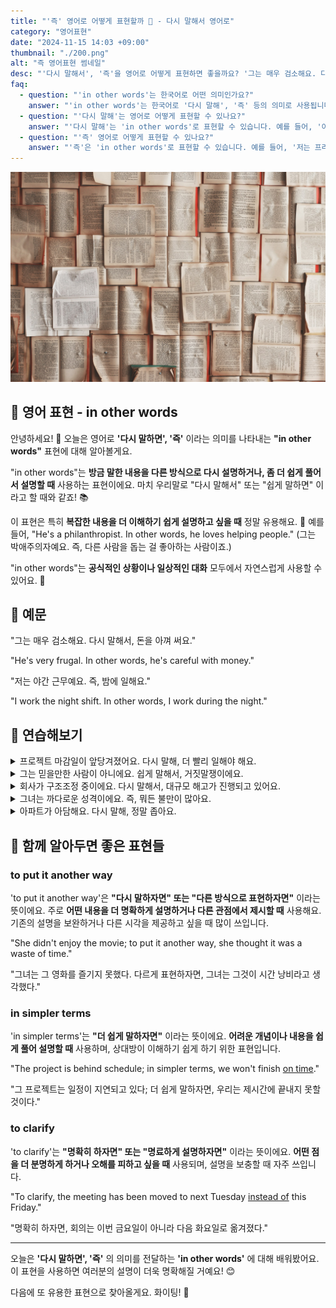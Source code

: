 ```yaml
---
title: "'즉' 영어로 어떻게 표현할까 📖 - 다시 말해서 영어로"
category: "영어표현"
date: "2024-11-15 14:03 +09:00"
thumbnail: "./200.png"
alt: "즉 영어표현 썸네일"
desc: "'다시 말해서', '즉'을 영어로 어떻게 표현하면 좋을까요? '그는 매우 검소해요. 다시 말해서, 돈을 아껴 써요.' , '저는 야간 근무예요. 즉, 밤에 일해요.' 등을 영어로 표현하는 법을 배워봅시다. 다양한 예문을 통해서 연습하고 본인의 표현으로 만들어 보세요."
faq:
  - question: "'in other words'는 한국어로 어떤 의미인가요?"
    answer: "'in other words'는 한국어로 '다시 말해', '즉' 등의 의미로 사용됩니다. 주로 앞서 말한 내용을 다른 방식으로 설명할 때 사용합니다."
  - question: "'다시 말해'는 영어로 어떻게 표현할 수 있나요?"
    answer: "'다시 말해'는 'in other words'로 표현할 수 있습니다. 예를 들어, '이 도시는 매우 비싸요, 다시 말해, 월세가 정말 높아요'는 'This city is very expensive; in other words, the rent is really high'로 말할 수 있습니다."
  - question: "'즉' 영어로 어떻게 표현할 수 있나요?"
    answer: "'즉'은 'in other words'로 표현할 수 있습니다. 예를 들어, '저는 프리랜서예요, 즉 제가 일하고 싶을 때 일해요'는 'I'm a freelancer; in other words, I work whenever I want'로 말할 수 있습니다."
---
```


![펼쳐져있는 수많은 책들](./200-1.jpg)

## 🌟 영어 표현 - in other words

안녕하세요! 👋 오늘은 영어로 **'다시 말하면', '즉'** 이라는 의미를 나타내는 **"in other words"** 표현에 대해 알아볼게요.

"in other words"는 **방금 말한 내용을 다른 방식으로 다시 설명하거나, 좀 더 쉽게 풀어서 설명할 때** 사용하는 표현이에요. 마치 우리말로 "다시 말해서" 또는 "쉽게 말하면" 이라고 할 때와 같죠! 📚

이 표현은 특히 **복잡한 내용을 더 이해하기 쉽게 설명하고 싶을 때** 정말 유용해요. 🎯 예를 들어, "He's a philanthropist. In other words, he loves helping people." (그는 박애주의자예요. 즉, 다른 사람을 돕는 걸 좋아하는 사람이죠.)

"in other words"는 **공식적인 상황이나 일상적인 대화** 모두에서 자연스럽게 사용할 수 있어요. 🤝

<ins class="adsbygoogle"
     style="display:block"
     data-ad-client="ca-pub-1465612013356152"
     data-ad-slot="2106896038"
     data-ad-format="auto"
     data-full-width-responsive="true"></ins>

<script>
     (adsbygoogle = window.adsbygoogle || []).push({});
</script>

## 📖 예문

"그는 매우 검소해요. 다시 말해서, 돈을 아껴 써요."

"He's very frugal. In other words, he's careful with money."

"저는 야간 근무예요. 즉, 밤에 일해요."

"I work the night shift. In other words, I work during the night."

## 💬 연습해보기

<details>
<summary>프로젝트 마감일이 앞당겨졌어요. 다시 말해, 더 빨리 일해야 해요.</summary>
<span>The project deadline has been moved forward. In other words, we need to work faster.</span>
</details>

<details>
<summary>그는 믿을만한 사람이 아니에요. 쉽게 말해서, 거짓말쟁이에요.</summary>
<span>He's not trustworthy - in other words, he's a liar.</span>
</details>

<details>
<summary>회사가 구조조정 중이에요. 다시 말해서, 대규모 해고가 진행되고 있어요.</summary>
<span>The company is restructuring. In other words, there are massive layoffs happening.</span>
</details>

<details>
<summary>그녀는 까다로운 성격이에요. 즉, 뭐든 불만이 많아요.</summary>
<span>She's quite particular. in other words, she complains about everything.</span>
</details>

<details>
<summary>아파트가 아담해요. 다시 말해, 정말 좁아요.</summary>
<span>The apartment is compact. In other words, it's absolutely cramped.</span>
</details>

## 🤝 함께 알아두면 좋은 표현들

### to put it another way

'to put it another way'은 **"다시 말하자면" 또는 "다른 방식으로 표현하자면"** 이라는 뜻이에요. 주로 **어떤 내용을 더 명확하게 설명하거나 다른 관점에서 제시할 때** 사용해요. 기존의 설명을 보완하거나 다른 시각을 제공하고 싶을 때 많이 쓰입니다.

"She didn't enjoy the movie; to put it another way, she thought it was a waste of time."

"그녀는 그 영화를 즐기지 못했다. 다르게 표현하자면, 그녀는 그것이 시간 낭비라고 생각했다."

### in simpler terms

'in simpler terms'는 **"더 쉽게 말하자면"** 이라는 뜻이에요. **어려운 개념이나 내용을 쉽게 풀어 설명할 때** 사용하며, 상대방이 이해하기 쉽게 하기 위한 표현입니다.

"The project is behind schedule; in simpler terms, we won't finish [on time](/blog/vocab-1/043.on-time/)."

"그 프로젝트는 일정이 지연되고 있다; 더 쉽게 말하자면, 우리는 제시간에 끝내지 못할 것이다."

### to clarify

'to clarify'는 **"명확히 하자면" 또는 "명료하게 설명하자면"** 이라는 뜻이에요. **어떤 점을 더 분명하게 하거나 오해를 피하고 싶을 때** 사용되며, 설명을 보충할 때 자주 쓰입니다.

"To clarify, the meeting has been moved to next Tuesday [instead of](/blog/in-english/169.instead-of/) this Friday."

"명확히 하자면, 회의는 이번 금요일이 아니라 다음 화요일로 옮겨졌다."

---

오늘은 **'다시 말하면', '즉'** 의 의미를 전달하는 **'in other words'** 에 대해 배워봤어요. 이 표현을 사용하면 여러분의 설명이 더욱 명확해질 거예요! 😊

다음에 또 유용한 표현으로 찾아올게요. 화이팅! 💪
